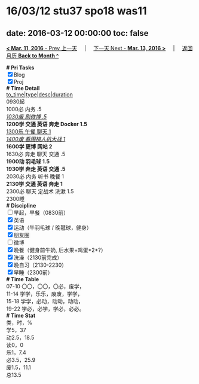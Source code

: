 # 16/03/12 stu37 spo18 was11

date: 2016-03-12 00:00:00
toc: false
---
[**< Mar. 11, 2016** - Prev 上一天](/lifelogs/2016/03/d11.html) &nbsp; &nbsp; | &nbsp; &nbsp; [下一天 Next - **Mar. 13, 2016 >**](/lifelogs/2016/03/d13.html) &nbsp; &nbsp; |  &nbsp; &nbsp; [返回月历 **Back to Month ^**](/lifelogs/2016/03/index.html)
<br/><div><b># Pri Tasks</b></div><div><input checked="true" type="checkbox"/>Blog</div><div><input checked="true" type="checkbox"/>Proj</div><div><b># Time Detail</b></div><div><u>to_time|type|desc|duration</u></div><div>0930起</div><div>1000必 内务 .5</div><div><u><i>1030废 刷微博 .5</i></u></div><div><b>1200学 交通 英语 奔走 Docker 1.5</b></div><div><u>1300乐 午餐 聊天 1</u></div><div><u><i>1400废 看围棋人机大战 1</i></u></div><div><b>1600学 更博 网站 2</b></div><div>1630必 奔走 聊天 交通 .5</div><div><b>1900动 羽毛球 1.5</b></div><div><b>1930学 奔走 英语 交通 .5</b></div><div>2030必 内务 听书 晚餐 1</div><div><b>2130学 交通 英语 奔走 1</b></div><div>2300必 聊天 定战术 洗漱 1.5</div><div>2300睡</div><div><b># Discipline</b></div><div><input type="checkbox"/>早起，早餐（0830前）</div><div><input checked="true" type="checkbox"/>英语</div><div><input checked="true" type="checkbox"/>运动（午羽毛球 / 晚毽球，健身）</div><div><input checked="true" type="checkbox"/>朋友圈</div><div><input type="checkbox"/>微博</div><div><input checked="true" type="checkbox"/>晚餐（健身前牛奶, 后水果+鸡蛋*2+?）</div><div><input checked="true" type="checkbox"/>洗澡（2130前完成）</div><div><input checked="true" type="checkbox"/>晚自习（2130-2230）</div><div><input checked="true" type="checkbox"/>早睡（2300前）</div><div><b># Time Table</b></div><div>07-10 〇〇，〇〇，〇必，废学，</div><div>11-14 学学，乐乐，废废，学学，</div><div>15-18 学学，必动，动动，动动，</div><div>19-22 学必，必学，学必，必必。</div><div><b># Time Stat</b></div><div>类，时，%</div><div>学5，37</div><div>动2.5，18.5</div><div>读0，0</div><div>乐1，7.4</div><div>必3.5，25.9</div><div>废1.5，11.1</div><div>总13.5</div>
